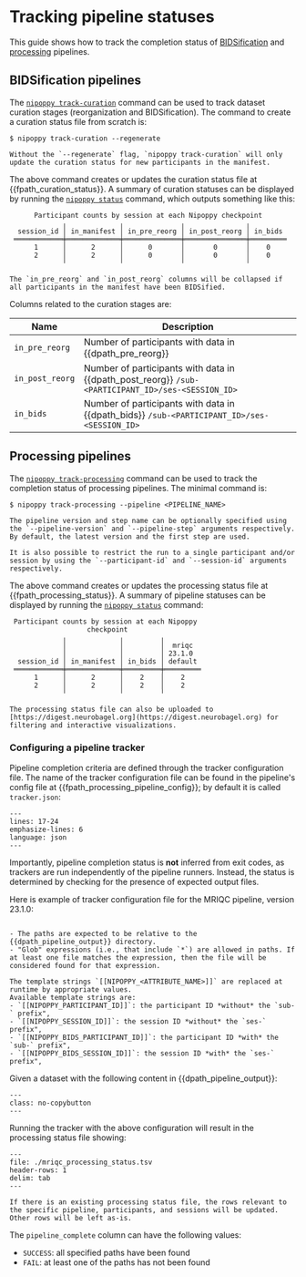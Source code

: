 # Tracking pipeline statuses

This guide shows how to track the completion status of [BIDSification](#bidsification-pipelines) and [processing](#processing-pipelines) pipelines.

## BIDSification pipelines

The [`nipoppy track-curation`](../../cli_reference/track_curation.rst) command can be used to track dataset curation stages (reorganization and BIDSification).
The command to create a curation status file from scratch is:

```console
$ nipoppy track-curation --regenerate
```

```{note}
Without the `--regenerate` flag, `nipoppy track-curation` will only update the curation status for new participants in the manifest.
```

The above command creates or updates the curation status file at {{fpath_curation_status}}.
A summary of curation statuses can be displayed by running the [`nipoppy status`](../../cli_reference/status.rst) command, which outputs something like this:

```
      Participant counts by session at each Nipoppy checkpoint
             ╷             ╷              ╷               ╷
  session_id │ in_manifest │ in_pre_reorg │ in_post_reorg │ in_bids
 ════════════╪═════════════╪══════════════╪═══════════════╪═════════
      1      │      2      │      0       │       0       │    0
      2      │      2      │      0       │       0       │    0
             ╵             ╵              ╵               ╵
```

```{note}
The `in_pre_reorg` and `in_post_reorg` columns will be collapsed if all participants in the manifest have been BIDSified.
```

Columns related to the curation stages are:

| Name | Description |
|---|---|
| `in_pre_reorg` | Number of participants with data in {{dpath_pre_reorg}} |
| `in_post_reorg` | Number of participants with data in {{dpath_post_reorg}} `/sub-<PARTICIPANT_ID>/ses-<SESSION_ID>` |
| `in_bids` | Number of participants with data in {{dpath_bids}} `/sub-<PARTICIPANT_ID>/ses-<SESSION_ID>` |

<!-- TODO add tip box pointing to guide on reorg -->

## Processing pipelines

The [`nipoppy track-processing`](../../cli_reference/track_processing.rst) command can be used to track the completion status of processing pipelines. The minimal command is:

```console
$ nipoppy track-processing --pipeline <PIPELINE_NAME>
```

```{note}
The pipeline version and step name can be optionally specified using the `--pipeline-version` and `--pipeline-step` arguments respectively. By default, the latest version and the first step are used.

It is also possible to restrict the run to a single participant and/or session by using the `--participant-id` and `--session-id` arguments respectively.
```

The above command creates or updates the processing status file at {{fpath_processing_status}}.
A summary of pipeline statuses can be displayed by running the [`nipoppy status`](../../cli_reference/status.rst) command:

```
 Participant counts by session at each Nipoppy
                   checkpoint
             ╷             ╷         ╷
             │             │         │  mriqc
             │             │         │ 23.1.0
  session_id │ in_manifest │ in_bids │ default
 ════════════╪═════════════╪═════════╪═════════
      1      │      2      │    2    │    2
      2      │      2      │    2    │    2
             ╵             ╵         ╵
```

```{tip}
The processing status file can also be uploaded to [https://digest.neurobagel.org](https://digest.neurobagel.org) for filtering and interactive visualizations.
```

### Configuring a pipeline tracker

Pipeline completion criteria are defined through the tracker configuration file.
The name of the tracker configuration file can be found in the pipeline's config file at {{fpath_processing_pipeline_config}}; by default it is called `tracker.json`:

```{literalinclude} ./mriqc_config.json
---
lines: 17-24
emphasize-lines: 6
language: json
---
```

Importantly, pipeline completion status is **not** inferred from exit codes, as trackers are run independently of the pipeline runners.
Instead, the status is determined by checking for the presence of expected output files.

Here is example of tracker configuration file for the MRIQC pipeline, version 23.1.0:
```{literalinclude} ./mriqc-23.1.0-tracker_config.json
```

```{tip}
- The paths are expected to be relative to the {{dpath_pipeline_output}} directory.
- "Glob" expressions (i.e., that include `*`) are allowed in paths. If at least one file matches the expression, then the file will be considered found for that expression.
```

```{note}
The template strings `[[NIPOPPY_<ATTRIBUTE_NAME>]]` are replaced at runtime by appropriate values.
Available template strings are:
- `[[NIPOPPY_PARTICIPANT_ID]]`: the participant ID *without* the `sub-` prefix",
- `[[NIPOPPY_SESSION_ID]]`: the session ID *without* the `ses-` prefix",
- `[[NIPOPPY_BIDS_PARTICIPANT_ID]]`: the participant ID *with* the `sub-` prefix",
- `[[NIPOPPY_BIDS_SESSION_ID]]`: the session ID *with* the `ses-` prefix",
```

Given a dataset with the following content in {{dpath_pipeline_output}}:
```{literalinclude} ./mriqc_outputs.txt
---
class: no-copybutton
---
```

Running the tracker with the above configuration will result in the processing status file showing:
```{csv-table}
---
file: ./mriqc_processing_status.tsv
header-rows: 1
delim: tab
---
```

```{note}
If there is an existing processing status file, the rows relevant to the specific pipeline, participants, and sessions will be updated. Other rows will be left as-is.
```

The `pipeline_complete` column can have the following values:
* `SUCCESS`: all specified paths have been found
* `FAIL`: at least one of the paths has not been found

